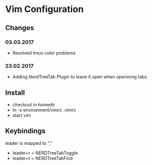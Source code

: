 # Vim Configuration

## Changes

### 03.03.2017
* Resolved tmux color problems

### 23.02.2017
* Adding NerdTreeTab Plugin to leave it open when openining tabs

## Install
* checkout in homedir
* ln -s environment/vimrc .vimrc
* start vim

## Keybindings
leader is mapped to ","
* leader+r = NERDTreeTabToggle
* leader+t = NERDTreeTabFind

